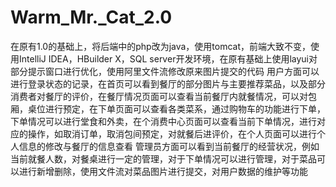 # Warm_Mr._Cat_2.0
在原有1.0的基础上，将后端中的php改为java，使用tomcat，前端大致不变，使用IntelliJ IDEA，HBuilder X，SQL server开发环境，在原有基础上使用layui对部分提示窗口进行优化，使用阿里文件流修改原来图片提交的代码
用户方面可以进行登录状态的记录，在首页可以看到餐厅的部分图片与主要推荐菜品，以及部分消费者对餐厅的评价，在餐厅情况页面可以查看当前餐厅内就餐情况，可以对包厢，桌位进行预定，在下单页面可以查看各类菜系，通过购物车的功能进行下单，下单情况可以进行堂食和外卖，在个消费中心页面可以查看当前下单情况，进行对应的操作，如取消订单，取消包间预定，对就餐后进评价，在个人页面可以进行个人信息的修改与餐厅的信息查看
管理员方面可以看到当前餐厅的经营状况，例如当前就餐人数，对餐桌进行一定的管理，对于下单情况可以进行管理，对于菜品可以进行新增删除，使用文件流对菜品图片进行提交，对用户数据的维护等功能
